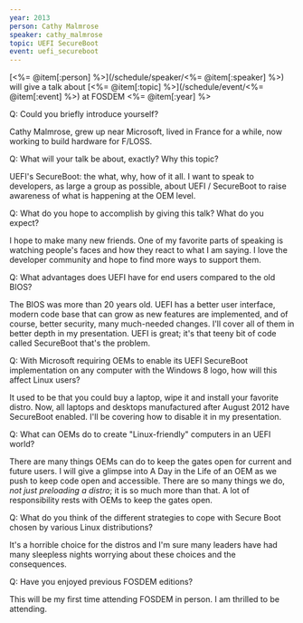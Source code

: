 ```yaml
---
year: 2013
person: Cathy Malmrose 
speaker: cathy_malmrose
topic: UEFI SecureBoot
event: uefi_secureboot
---
```


[<%= @item[:person] %>](/schedule/speaker/<%= @item[:speaker] %>) will give a talk about [<%= @item[:topic] %>](/schedule/event/<%= @item[:event] %>) at FOSDEM <%= @item[:year] %>

Q: Could you briefly introduce yourself?

Cathy Malmrose, grew up near Microsoft, lived in France for a while, now working to build hardware for F/LOSS.

Q: What will your talk be about, exactly? Why this topic?

UEFI's SecureBoot: the what, why, how of it all. I want to speak to developers, as large a group as possible, about UEFI / SecureBoot to raise awareness of what is happening at the OEM level.

Q: What do you hope to accomplish by giving this talk? What do you expect?

I hope to make many new friends. One of my favorite parts of speaking is watching people's faces and how they react to what I am saying. I love the developer community and hope to find more ways to support them.

Q: What advantages does UEFI have for end users compared to the old BIOS?

The BIOS was more than 20 years old. UEFI has a better user interface, modern code base that can grow as new features are implemented, and of course, better security, many much-needed changes. I'll cover all of them in better depth in my presentation. UEFI is great; it's that teeny bit of code called SecureBoot that's the problem.

Q: With Microsoft requiring OEMs to enable its UEFI SecureBoot implementation on any computer with the Windows 8 logo, how will this affect Linux users?

It used to be that you could buy a laptop, wipe it and install your favorite distro. Now, all laptops and desktops manufactured after August 2012 have SecureBoot enabled. I'll be covering how to disable it in my presentation.

Q: What can OEMs do to create "Linux-friendly" computers in an UEFI world?

There are many things OEMs can do to keep the gates open for current and future users. I will give a glimpse into A Day in the Life of an OEM as we push to keep code open and accessible. There are so many things we do, *not just preloading a distro*; it is so much more than that. A lot of responsibility rests with OEMs to keep the gates open.

Q: What do you think of the different strategies to cope with Secure Boot chosen by various Linux distributions?

It's a horrible choice for the distros and I'm sure many leaders have had many sleepless nights worrying about these choices and the consequences.

Q: Have you enjoyed previous FOSDEM editions?

This will be my first time attending FOSDEM in person. I am thrilled to be attending.
